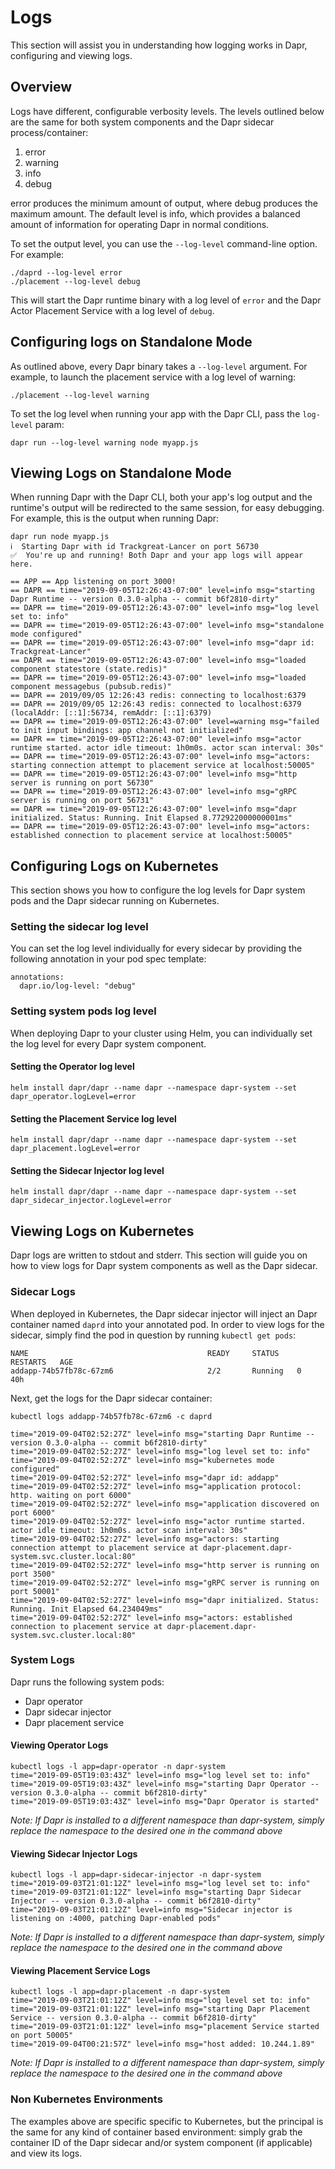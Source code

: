 # Logs

This section will assist you in understanding how logging works in Dapr, configuring and viewing logs.

## Overview

Logs have different, configurable verbosity levels.
The levels outlined below are the same for both system components and the Dapr sidecar process/container:

1. error
2. warning
3. info
3. debug

error produces the minimum amount of output, where debug produces the maximum amount. The default level is info, which provides a balanced amount of information for operating Dapr in normal conditions.

To set the output level, you can use the `--log-level` command-line option. For example:

`./daprd --log-level error` <br>
`./placement --log-level debug`

This will start the Dapr runtime binary with a log level of `error` and the Dapr Actor Placement Service with a log level of `debug`.

## Configuring logs on Standalone Mode

As outlined above, every Dapr binary takes a `--log-level` argument. For example, to launch the placement service with a log level of warning:

`./placement --log-level warning`

To set the log level when running your app with the Dapr CLI, pass the `log-level` param:

`dapr run --log-level warning node myapp.js`

## Viewing Logs on Standalone Mode

When running Dapr with the Dapr CLI, both your app's log output and the runtime's output will be redirected to the same session, for easy debugging.
For example, this is the output when running Dapr:

```
dapr run node myapp.js
ℹ️  Starting Dapr with id Trackgreat-Lancer on port 56730
✅  You're up and running! Both Dapr and your app logs will appear here.

== APP == App listening on port 3000!
== DAPR == time="2019-09-05T12:26:43-07:00" level=info msg="starting Dapr Runtime -- version 0.3.0-alpha -- commit b6f2810-dirty"
== DAPR == time="2019-09-05T12:26:43-07:00" level=info msg="log level set to: info"
== DAPR == time="2019-09-05T12:26:43-07:00" level=info msg="standalone mode configured"
== DAPR == time="2019-09-05T12:26:43-07:00" level=info msg="dapr id: Trackgreat-Lancer"
== DAPR == time="2019-09-05T12:26:43-07:00" level=info msg="loaded component statestore (state.redis)"
== DAPR == time="2019-09-05T12:26:43-07:00" level=info msg="loaded component messagebus (pubsub.redis)"
== DAPR == 2019/09/05 12:26:43 redis: connecting to localhost:6379
== DAPR == 2019/09/05 12:26:43 redis: connected to localhost:6379 (localAddr: [::1]:56734, remAddr: [::1]:6379)
== DAPR == time="2019-09-05T12:26:43-07:00" level=warning msg="failed to init input bindings: app channel not initialized"
== DAPR == time="2019-09-05T12:26:43-07:00" level=info msg="actor runtime started. actor idle timeout: 1h0m0s. actor scan interval: 30s"
== DAPR == time="2019-09-05T12:26:43-07:00" level=info msg="actors: starting connection attempt to placement service at localhost:50005"
== DAPR == time="2019-09-05T12:26:43-07:00" level=info msg="http server is running on port 56730"
== DAPR == time="2019-09-05T12:26:43-07:00" level=info msg="gRPC server is running on port 56731"
== DAPR == time="2019-09-05T12:26:43-07:00" level=info msg="dapr initialized. Status: Running. Init Elapsed 8.772922000000001ms"
== DAPR == time="2019-09-05T12:26:43-07:00" level=info msg="actors: established connection to placement service at localhost:50005"
```

## Configuring Logs on Kubernetes

This section shows you how to configure the log levels for Dapr system pods and the Dapr sidecar running on Kubernetes.

### Setting the sidecar log level

You can set the log level individually for every sidecar by providing the following annotation in your pod spec template:

```
annotations:
  dapr.io/log-level: "debug"
```

### Setting system pods log level

When deploying Dapr to your cluster using Helm, you can individually set the log level for every Dapr system component.

#### Setting the Operator log level

`helm install dapr/dapr --name dapr --namespace dapr-system --set dapr_operator.logLevel=error`

#### Setting the Placement Service log level

`helm install dapr/dapr --name dapr --namespace dapr-system --set dapr_placement.logLevel=error`

#### Setting the Sidecar Injector log level

`helm install dapr/dapr --name dapr --namespace dapr-system --set dapr_sidecar_injector.logLevel=error`


## Viewing Logs on Kubernetes

Dapr logs are written to stdout and stderr.
This section will guide you on how to view logs for Dapr system components as well as the Dapr sidecar.

### Sidecar Logs

When deployed in Kubernetes, the Dapr sidecar injector will inject an Dapr container named `daprd` into your annotated pod.
In order to view logs for the sidecar, simply find the pod in question by running `kubectl get pods`:

```
NAME                                        READY     STATUS    RESTARTS   AGE
addapp-74b57fb78c-67zm6                     2/2       Running   0          40h
```

Next, get the logs for the Dapr sidecar container:

`kubectl logs addapp-74b57fb78c-67zm6 -c daprd`
```
time="2019-09-04T02:52:27Z" level=info msg="starting Dapr Runtime -- version 0.3.0-alpha -- commit b6f2810-dirty"
time="2019-09-04T02:52:27Z" level=info msg="log level set to: info"
time="2019-09-04T02:52:27Z" level=info msg="kubernetes mode configured"
time="2019-09-04T02:52:27Z" level=info msg="dapr id: addapp"
time="2019-09-04T02:52:27Z" level=info msg="application protocol: http. waiting on port 6000"
time="2019-09-04T02:52:27Z" level=info msg="application discovered on port 6000"
time="2019-09-04T02:52:27Z" level=info msg="actor runtime started. actor idle timeout: 1h0m0s. actor scan interval: 30s"
time="2019-09-04T02:52:27Z" level=info msg="actors: starting connection attempt to placement service at dapr-placement.dapr-system.svc.cluster.local:80"
time="2019-09-04T02:52:27Z" level=info msg="http server is running on port 3500"
time="2019-09-04T02:52:27Z" level=info msg="gRPC server is running on port 50001"
time="2019-09-04T02:52:27Z" level=info msg="dapr initialized. Status: Running. Init Elapsed 64.234049ms"
time="2019-09-04T02:52:27Z" level=info msg="actors: established connection to placement service at dapr-placement.dapr-system.svc.cluster.local:80"
```

### System Logs

Dapr runs the following system pods:

* Dapr operator
* Dapr sidecar injector
* Dapr placement service

#### Viewing Operator Logs

```
kubectl logs -l app=dapr-operator -n dapr-system
time="2019-09-05T19:03:43Z" level=info msg="log level set to: info"
time="2019-09-05T19:03:43Z" level=info msg="starting Dapr Operator -- version 0.3.0-alpha -- commit b6f2810-dirty"
time="2019-09-05T19:03:43Z" level=info msg="Dapr Operator is started"
```

*Note: If Dapr is installed to a different namespace than dapr-system, simply replace the namespace to the desired one in the command above*

#### Viewing Sidecar Injector Logs

```
kubectl logs -l app=dapr-sidecar-injector -n dapr-system
time="2019-09-03T21:01:12Z" level=info msg="log level set to: info"
time="2019-09-03T21:01:12Z" level=info msg="starting Dapr Sidecar Injector -- version 0.3.0-alpha -- commit b6f2810-dirty"
time="2019-09-03T21:01:12Z" level=info msg="Sidecar injector is listening on :4000, patching Dapr-enabled pods"
```

*Note: If Dapr is installed to a different namespace than dapr-system, simply replace the namespace to the desired one in the command above*

#### Viewing Placement Service Logs

```
kubectl logs -l app=dapr-placement -n dapr-system
time="2019-09-03T21:01:12Z" level=info msg="log level set to: info"
time="2019-09-03T21:01:12Z" level=info msg="starting Dapr Placement Service -- version 0.3.0-alpha -- commit b6f2810-dirty"
time="2019-09-03T21:01:12Z" level=info msg="placement Service started on port 50005"
time="2019-09-04T00:21:57Z" level=info msg="host added: 10.244.1.89"
```
*Note: If Dapr is installed to a different namespace than dapr-system, simply replace the namespace to the desired one in the command above*

### Non Kubernetes Environments

The examples above are specific specific to Kubernetes, but the principal is the same for any kind of container based environment: simply grab the container ID of the Dapr sidecar and/or system component (if applicable) and view its logs.

